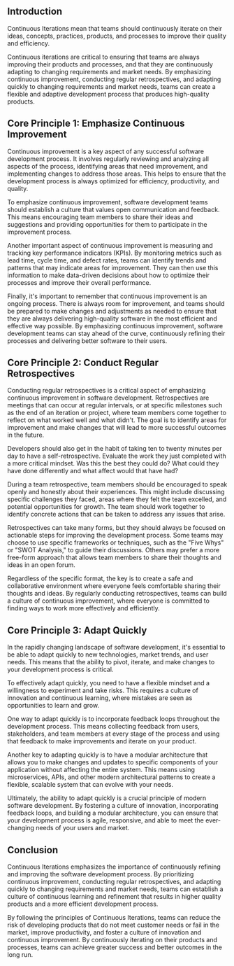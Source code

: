 <webui-data data-page-title="Continuous Iterations: Tenet 10 of Continuous Agile Software Engineering" data-page-subtitle=""></webui-data>
<webui-data data-page-next-page='{"name":"Continuous Integrations","href":"/tenets/continuous-integrations"}'></webui-data>

<webui-side-by-side>

## Introduction

<webui-paper>

Continuous Iterations mean that teams should continuously iterate on their ideas, concepts, practices, products, and processes to improve their quality and efficiency.

Continuous iterations are critical to ensuring that teams are always improving their products and processes, and that they are continuously adapting to changing requirements and market needs. By emphasizing continuous improvement, conducting regular retrospectives, and adapting quickly to changing requirements and market needs, teams can create a flexible and adaptive development process that produces high-quality products.

</webui-paper>

</webui-side-by-side>

<webui-side-by-side>

## Core Principle 1: Emphasize Continuous Improvement

<webui-paper>

Continuous improvement is a key aspect of any successful software development process. It involves regularly reviewing and analyzing all aspects of the process, identifying areas that need improvement, and implementing changes to address those areas. This helps to ensure that the development process is always optimized for efficiency, productivity, and quality.

To emphasize continuous improvement, software development teams should establish a culture that values open communication and feedback. This means encouraging team members to share their ideas and suggestions and providing opportunities for them to participate in the improvement process.

Another important aspect of continuous improvement is measuring and tracking key performance indicators (KPIs). By monitoring metrics such as lead time, cycle time, and defect rates, teams can identify trends and patterns that may indicate areas for improvement. They can then use this information to make data-driven decisions about how to optimize their processes and improve their overall performance.

Finally, it's important to remember that continuous improvement is an ongoing process. There is always room for improvement, and teams should be prepared to make changes and adjustments as needed to ensure that they are always delivering high-quality software in the most efficient and effective way possible. By emphasizing continuous improvement, software development teams can stay ahead of the curve, continuously refining their processes and delivering better software to their users.

</webui-paper>

</webui-side-by-side>

<webui-side-by-side>

## Core Principle 2: Conduct Regular Retrospectives

<webui-paper>

Conducting regular retrospectives is a critical aspect of emphasizing continuous improvement in software development. Retrospectives are meetings that can occur at regular intervals, or at specific milestones such as the end of an iteration or project, where team members come together to reflect on what worked well and what didn't. The goal is to identify areas for improvement and make changes that will lead to more successful outcomes in the future.

Developers should also get in the habit of taking ten to twenty minutes per day to have a self-retrospective. Evaluate the work they just completed with a more critical mindset. Was this the best they could do? What could they have done differently and what affect would that have had?

During a team retrospective, team members should be encouraged to speak openly and honestly about their experiences. This might include discussing specific challenges they faced, areas where they felt the team excelled, and potential opportunities for growth. The team should work together to identify concrete actions that can be taken to address any issues that arise.

Retrospectives can take many forms, but they should always be focused on actionable steps for improving the development process. Some teams may choose to use specific frameworks or techniques, such as the "Five Whys" or "SWOT Analysis," to guide their discussions. Others may prefer a more free-form approach that allows team members to share their thoughts and ideas in an open forum.

Regardless of the specific format, the key is to create a safe and collaborative environment where everyone feels comfortable sharing their thoughts and ideas. By regularly conducting retrospectives, teams can build a culture of continuous improvement, where everyone is committed to finding ways to work more effectively and efficiently.

</webui-paper>

</webui-side-by-side>

<webui-side-by-side>

## Core Principle 3: Adapt Quickly

<webui-paper>

In the rapidly changing landscape of software development, it's essential to be able to adapt quickly to new technologies, market trends, and user needs. This means that the ability to pivot, iterate, and make changes to your development process is critical.

To effectively adapt quickly, you need to have a flexible mindset and a willingness to experiment and take risks. This requires a culture of innovation and continuous learning, where mistakes are seen as opportunities to learn and grow.

One way to adapt quickly is to incorporate feedback loops throughout the development process. This means collecting feedback from users, stakeholders, and team members at every stage of the process and using that feedback to make improvements and iterate on your product.

Another key to adapting quickly is to have a modular architecture that allows you to make changes and updates to specific components of your application without affecting the entire system. This means using microservices, APIs, and other modern architectural patterns to create a flexible, scalable system that can evolve with your needs.

Ultimately, the ability to adapt quickly is a crucial principle of modern software development. By fostering a culture of innovation, incorporating feedback loops, and building a modular architecture, you can ensure that your development process is agile, responsive, and able to meet the ever-changing needs of your users and market.

</webui-paper>

</webui-side-by-side>

<webui-side-by-side>

## Conclusion

<webui-paper>

Continuous Iterations emphasizes the importance of continuously refining and improving the software development process. By prioritizing continuous improvement, conducting regular retrospectives, and adapting quickly to changing requirements and market needs, teams can establish a culture of continuous learning and refinement that results in higher quality products and a more efficient development process.

By following the principles of Continuous Iterations, teams can reduce the risk of developing products that do not meet customer needs or fail in the market, improve productivity, and foster a culture of innovation and continuous improvement. By continuously iterating on their products and processes, teams can achieve greater success and better outcomes in the long run.

</webui-paper>

</webui-side-by-side>
